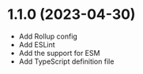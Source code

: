 # 1.1.0 (2023-04-30)

- Add Rollup config
- Add ESLint
- Add the support for ESM
- Add TypeScript definition file
